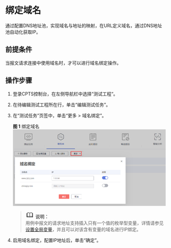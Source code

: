 # 绑定域名<a name="cpts_01_0052"></a>

通过配置DNS地址池，实现域名与地址的映射，在URL定义域名，通过DNS地址池自动化获取IP。

## 前提条件<a name="section11511210342"></a>

当报文请求连接中使用域名时，才可以进行域名绑定操作。

## 操作步骤<a name="section572011141050"></a>

1.  登录CPTS控制台，在左侧导航栏中选择“测试工程“。
2.  在待编辑测试工程所在行，单击“编辑测试任务”。
3.  在“测试任务”页签中，单击“更多 \> 域名绑定”。

    **图 1**  绑定域名<a name="fig67611883104"></a>  
    ![](figures/绑定域名.png "绑定域名")

    >![](public_sys-resources/icon-note.gif) **说明：**   
    >用例中报文的请求地址支持插入只有一个值的枚举型变量，详情请参见[设置全局变量](设置全局变量.md)，并且可以对该含有变量的域名进行IP绑定。  

4.  启用域名绑定，配置IP地址后，单击“确定”。

